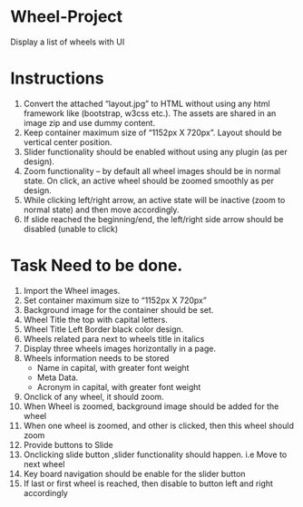 # Wheel-Project
Display a list of wheels with UI

# Instructions
1. Convert the attached “layout.jpg” to HTML without using any html framework like (bootstrap,
w3css etc.). The assets are shared in an image zip and use dummy content.
2. Keep container maximum size of “1152px X 720px”. Layout should be vertical center position.
3. Slider functionality should be enabled without using any plugin (as per design).
4. Zoom functionality – by default all wheel images should be in normal state. On click, an active
wheel should be zoomed smoothly as per design.
5. While clicking left/right arrow, an active state will be inactive (zoom to normal state) and then
move accordingly.
6. If slide reached the beginning/end, the left/right side arrow should be disabled (unable to click)

# Task Need to be done.
1. Import the Wheel images.
2. Set container maximum size to “1152px X 720px”
3. Background image for the container should be set.
4. Wheel Title the top with capital letters.
5. Wheel Title Left Border black color design.
6. Wheels related para next to wheels title in italics
7. Display three wheels images horizontally in a page.
8. Wheels information needs to be stored
    * Name in capital, with greater font weight
    * Meta Data.
    * Acronym in capital, with greater font weight
9. Onclick of any wheel, it should zoom.
10. When Wheel is zoomed, background image should be added for the wheel
11. When one wheel is zoomed, and other is clicked, then this wheel should zoom
12. Provide buttons to Slide
13. Onclicking slide button ,slider functionality should happen. i.e Move to next wheel
14. Key board navigation should be enable for the slider button
15. If last or first wheel is reached, then disable to button left and right accordingly